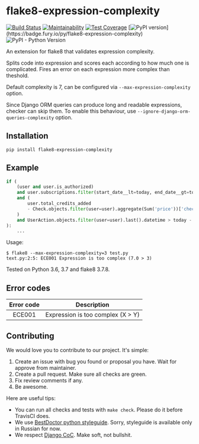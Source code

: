 # flake8-expression-complexity


[![Build Status](https://travis-ci.org/best-doctor/flake8-expression-complexity.svg?branch=master)](https://travis-ci.org/best-doctor/flake8-expression-complexity)
[![Maintainability](https://api.codeclimate.com/v1/badges/f85c1fd2ad4af63d93b6/maintainability)](https://codeclimate.com/github/best-doctor/flake8-expression-complexity/maintainability)
[![Test Coverage](https://api.codeclimate.com/v1/badges/f85c1fd2ad4af63d93b6/test_coverage)](https://codeclimate.com/github/best-doctor/flake8-expression-complexity/test_coverage)
[![PyPI version](https://badge.fury.io/py/flake8-expression-complexity.svg?)](https://badge.fury.io/py/flake8-expression-complexity)
![PyPI - Python Version](https://img.shields.io/pypi/pyversions/flake8-expression-complexity)

An extension for flake8 that validates expression complexity.

Splits code into expression and scores each according to how much one is complicated.
Fires an error on each expression more complex than theshold.

Default complexity is 7, can be configured via `--max-expression-complexity` option.

Since Django ORM queries can produce long and readable expressions,
checker can skip them. To enable this behaviour,
use `--ignore-django-orm-queries-complexity` option.



## Installation

    pip install flake8-expression-complexity


## Example

```python
if (
    (user and user.is_authorized)
    and user.subscriptions.filter(start_date__lt=today, end_date__gt=today).exists()
    and (
        user.total_credits_added
        - Check.objects.filter(user=user).aggregate(Sum('price'))['check__sum']
    )
    and UserAction.objects.filter(user=user).last().datetime > today - datetime.timedelta(days=10)
):
    ...

```
Usage:

```terminal
$ flake8 --max-expression-complexity=3 test.py
text.py:2:5: ECE001 Expression is too complex (7.0 > 3)
```

Tested on Python 3.6, 3.7 and flake8 3.7.8.


## Error codes

| Error code |                     Description   |
|:----------:|:---------------------------------:|
|   ECE001   | Expression is too complex (X > Y) |


## Contributing

We would love you to contribute to our project. It's simple:

1. Create an issue with bug you found or proposal you have. Wait for approve from maintainer.
2. Create a pull request. Make sure all checks are green.
3. Fix review comments if any.
4. Be awesome.

Here are useful tips:

- You can run all checks and tests with `make check`. Please do it before TravisCI does.
- We use [BestDoctor python styleguide](https://github.com/best-doctor/guides/blob/master/guides/python_styleguide.md). Sorry, styleguide is available only in Russian for now.
- We respect [Django CoC](https://www.djangoproject.com/conduct/). Make soft, not bullshit.
